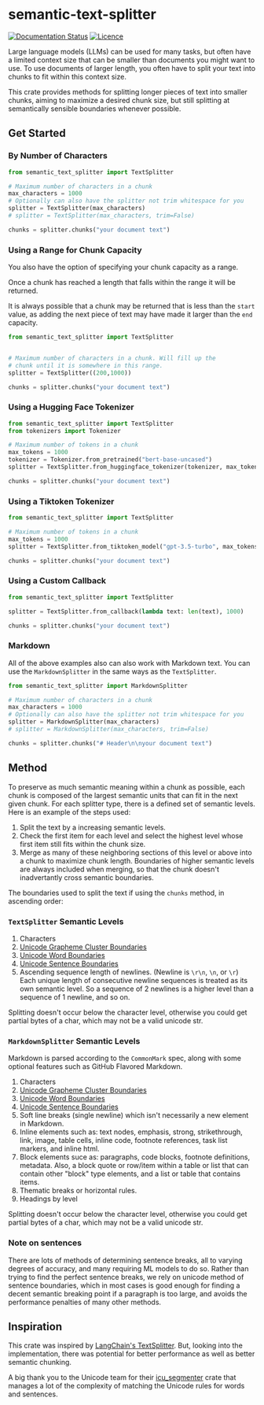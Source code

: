 # semantic-text-splitter

[![Documentation Status](https://readthedocs.org/projects/semantic-text-splitter/badge/?version=stable)](https://semantic-text-splitter.readthedocs.io/en/latest/?badge=latest) [![Licence](https://img.shields.io/crates/l/text-splitter)](https://github.com/benbrandt/text-splitter/blob/main/LICENSE.txt)

Large language models (LLMs) can be used for many tasks, but often have a limited context size that can be smaller than documents you might want to use. To use documents of larger length, you often have to split your text into chunks to fit within this context size.

This crate provides methods for splitting longer pieces of text into smaller chunks, aiming to maximize a desired chunk size, but still splitting at semantically sensible boundaries whenever possible.

## Get Started

### By Number of Characters

```python
from semantic_text_splitter import TextSplitter

# Maximum number of characters in a chunk
max_characters = 1000
# Optionally can also have the splitter not trim whitespace for you
splitter = TextSplitter(max_characters)
# splitter = TextSplitter(max_characters, trim=False)

chunks = splitter.chunks("your document text")
```

### Using a Range for Chunk Capacity

You also have the option of specifying your chunk capacity as a range.

Once a chunk has reached a length that falls within the range it will be returned.

It is always possible that a chunk may be returned that is less than the `start` value, as adding the next piece of text may have made it larger than the `end` capacity.

```python
from semantic_text_splitter import TextSplitter


# Maximum number of characters in a chunk. Will fill up the
# chunk until it is somewhere in this range.
splitter = TextSplitter((200,1000))

chunks = splitter.chunks("your document text")
```

### Using a Hugging Face Tokenizer

```python
from semantic_text_splitter import TextSplitter
from tokenizers import Tokenizer

# Maximum number of tokens in a chunk
max_tokens = 1000
tokenizer = Tokenizer.from_pretrained("bert-base-uncased")
splitter = TextSplitter.from_huggingface_tokenizer(tokenizer, max_tokens)

chunks = splitter.chunks("your document text")
```

### Using a Tiktoken Tokenizer

```python
from semantic_text_splitter import TextSplitter

# Maximum number of tokens in a chunk
max_tokens = 1000
splitter = TextSplitter.from_tiktoken_model("gpt-3.5-turbo", max_tokens)

chunks = splitter.chunks("your document text")
```

### Using a Custom Callback

```python
from semantic_text_splitter import TextSplitter

splitter = TextSplitter.from_callback(lambda text: len(text), 1000)

chunks = splitter.chunks("your document text")
```

### Markdown

All of the above examples also can also work with Markdown text. You can use the `MarkdownSplitter` in the same ways as the `TextSplitter`.

```python
from semantic_text_splitter import MarkdownSplitter

# Maximum number of characters in a chunk
max_characters = 1000
# Optionally can also have the splitter not trim whitespace for you
splitter = MarkdownSplitter(max_characters)
# splitter = MarkdownSplitter(max_characters, trim=False)

chunks = splitter.chunks("# Header\n\nyour document text")
```

## Method

To preserve as much semantic meaning within a chunk as possible, each chunk is composed of the largest semantic units that can fit in the next given chunk. For each splitter type, there is a defined set of semantic levels. Here is an example of the steps used:

1. Split the text by a increasing semantic levels.
2. Check the first item for each level and select the highest level whose first item still fits within the chunk size.
3. Merge as many of these neighboring sections of this level or above into a chunk to maximize chunk length. Boundaries of higher semantic levels are always included when merging, so that the chunk doesn't inadvertantly cross semantic boundaries.

The boundaries used to split the text if using the `chunks` method, in ascending order:

### `TextSplitter` Semantic Levels

1. Characters
2. [Unicode Grapheme Cluster Boundaries](https://www.unicode.org/reports/tr29/#Grapheme_Cluster_Boundaries)
3. [Unicode Word Boundaries](https://www.unicode.org/reports/tr29/#Word_Boundaries)
4. [Unicode Sentence Boundaries](https://www.unicode.org/reports/tr29/#Sentence_Boundaries)
5. Ascending sequence length of newlines. (Newline is `\r\n`, `\n`, or `\r`) Each unique length of consecutive newline sequences is treated as its own semantic level. So a sequence of 2 newlines is a higher level than a sequence of 1 newline, and so on.

Splitting doesn't occur below the character level, otherwise you could get partial bytes of a char, which may not be a valid unicode str.

### `MarkdownSplitter` Semantic Levels

Markdown is parsed according to the `CommonMark` spec, along with some optional features such as GitHub Flavored Markdown.

1. Characters
2. [Unicode Grapheme Cluster Boundaries](https://www.unicode.org/reports/tr29/#Grapheme_Cluster_Boundaries)
3. [Unicode Word Boundaries](https://www.unicode.org/reports/tr29/#Word_Boundaries)
4. [Unicode Sentence Boundaries](https://www.unicode.org/reports/tr29/#Sentence_Boundaries)
5. Soft line breaks (single newline) which isn't necessarily a new element in Markdown.
6. Inline elements such as: text nodes, emphasis, strong, strikethrough, link, image, table cells, inline code, footnote references, task list markers, and inline html.
7. Block elements suce as: paragraphs, code blocks, footnote definitions, metadata. Also, a block quote or row/item within a table or list that can contain other "block" type elements, and a list or table that contains items.
8. Thematic breaks or horizontal rules.
9. Headings by level

Splitting doesn't occur below the character level, otherwise you could get partial bytes of a char, which may not be a valid unicode str.

### Note on sentences

There are lots of methods of determining sentence breaks, all to varying degrees of accuracy, and many requiring ML models to do so. Rather than trying to find the perfect sentence breaks, we rely on unicode method of sentence boundaries, which in most cases is good enough for finding a decent semantic breaking point if a paragraph is too large, and avoids the performance penalties of many other methods.

## Inspiration

This crate was inspired by [LangChain's TextSplitter](https://api.python.langchain.com/en/latest/character/langchain_text_splitters.character.RecursiveCharacterTextSplitter.html#langchain_text_splitters.character.RecursiveCharacterTextSplitter). But, looking into the implementation, there was potential for better performance as well as better semantic chunking.

A big thank you to the Unicode team for their [icu_segmenter](https://crates.io/crates/icu_segmenter) crate that manages a lot of the complexity of matching the Unicode rules for words and sentences.
